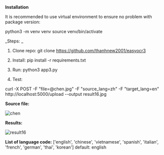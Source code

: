 **Installation**

It is recommended to use virtual environment to ensure no problem with package version:

python3 -m venv venv
source venv/bin/activate

_Steps: _

1. Clone repo: git clone https://github.com/thanhnew2001/easyocr3

2. Install: pip install -r requirements.txt
3. Run: python3 app3.py
4. Test:

curl -X POST -F "file=@chen.jpg" -F "source_lang=zh" -F "target_lang=en"  http://localhost:5000/upload --output result16.jpg

**Source file:**

![chen](https://github.com/thanhnew2001/easyocr3/assets/3261272/38c65902-7318-49c5-9574-c0a25622ea6a)


**Results:**

![result16](https://github.com/thanhnew2001/easyocr3/assets/3261272/7d2c58e8-ef6e-41fb-82c7-d2d2d1cde944)



**List of language code:**
['english', 'chinese', 'vietnamese', 'spanish', 'italian', 'french', 'german', 'thai', 'korean']
default: english
